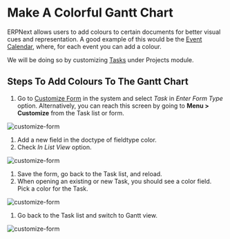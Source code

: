 <!--add breadcrumbs-->

# Make A Colorful Gantt Chart

ERPNext allows users to add colours to certain documents for better visual cues and representation. A good example of this would be the [Event Calendar](/docs/user/manual/en/using-erpnext/calendar), where, for each event you can add a colour.

We will be doing so by customizing [Tasks](/docs/user/manual/en/projects/tasks) under Projects module.

## Steps To Add Colours To The Gantt Chart

1. Go to [Customize Form](/docs/user/manual/en/customize-erpnext/customize-form) in the system and select *Task* in _Enter Form Type_ option. Alternatively, you can reach this screen by going to **Menu > Customize** from the Task list or form.

 <img class="screenshot" alt="customize-form" src="/docs/assets/img/articles/project-gantt-customize-form-1.gif">

1. Add a new field in the doctype of fieldtype color.
1. Check *In List View* option.

 <img class="screenshot" alt="customize-form" src="/docs/assets/img/articles/project-gantt-in-list.png">

1. Save the form, go back to the Task list, and reload.
1. When opening an existing or new Task, you should see a color field. Pick a color for the Task.

 <img class="screenshot" alt="customize-form" src="/docs/assets/img/articles/project-gantt-pick-color.png">

1. Go back to the Task list and switch to Gantt view.

  <img class="screenshot" alt="customize-form" src="/docs/assets/img/articles/project-gantt-colors.png">
